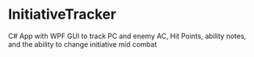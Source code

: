 # InitiativeTracker
C# App with WPF GUI to track PC and enemy AC, Hit Points, ability notes, and the ability to change initiative mid combat
